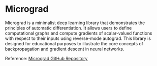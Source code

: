 # Micrograd

Micrograd is a minimalist deep learning library that demonstrates the principles of automatic differentiation. It allows users to define computational graphs and compute gradients of scalar-valued functions with respect to their inputs using reverse-mode autograd. This library is designed for educational purposes to illustrate the core concepts of backpropagation and gradient descent in neural networks.

Reference: [Micrograd GitHub Repository](https://github.com/karpathy)
